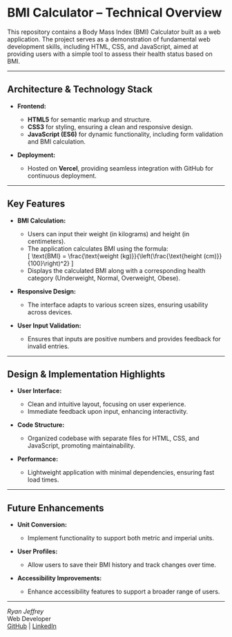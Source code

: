 # BMI Calculator – Technical Overview

This repository contains a Body Mass Index (BMI) Calculator built as a web application. The project serves as a demonstration of fundamental web development skills, including HTML, CSS, and JavaScript, aimed at providing users with a simple tool to assess their health status based on BMI.

---

## Architecture & Technology Stack

- **Frontend:**
  - **HTML5** for semantic markup and structure.
  - **CSS3** for styling, ensuring a clean and responsive design.
  - **JavaScript (ES6)** for dynamic functionality, including form validation and BMI calculation.

- **Deployment:**
  - Hosted on **Vercel**, providing seamless integration with GitHub for continuous deployment.

---

## Key Features

- **BMI Calculation:**
  - Users can input their weight (in kilograms) and height (in centimeters).
  - The application calculates BMI using the formula:  
    \[
    \text{BMI} = \frac{\text{weight (kg)}}{\left(\frac{\text{height (cm)}}{100}\right)^2}
    \]
  - Displays the calculated BMI along with a corresponding health category (Underweight, Normal, Overweight, Obese).

- **Responsive Design:**
  - The interface adapts to various screen sizes, ensuring usability across devices.

- **User Input Validation:**
  - Ensures that inputs are positive numbers and provides feedback for invalid entries.

---

## Design & Implementation Highlights

- **User Interface:**
  - Clean and intuitive layout, focusing on user experience.
  - Immediate feedback upon input, enhancing interactivity.

- **Code Structure:**
  - Organized codebase with separate files for HTML, CSS, and JavaScript, promoting maintainability.

- **Performance:**
  - Lightweight application with minimal dependencies, ensuring fast load times.

---

## Future Enhancements

- **Unit Conversion:**
  - Implement functionality to support both metric and imperial units.

- **User Profiles:**
  - Allow users to save their BMI history and track changes over time.

- **Accessibility Improvements:**
  - Enhance accessibility features to support a broader range of users.

---

*Ryan Jeffrey*  
Web Developer  
[GitHub](https://github.com/eatcodebuild) | [LinkedIn](https://linkedin.com/in/ryan-c-jeffrey)
